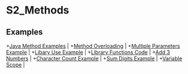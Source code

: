 # S2_Methods

## Examples
+[Java Method Examples](JavaMethodExamples.java) |  +[Method Overloading](MethodOverloading.java) | +[Multiple Parameters Example](MultipleParameters.java) |  +[Libary Use Example](LibraryUseExamples.java) |   +[Library Functions Code](MyLibrary.java) | +[Add 3 Numbers](MethodAdd3Nums.java) | +[Character Count Example](CharacterCount.java) | +[Sum Digits Example](SumDigits.java) |  +[Variable Scope](Main.java)  | 
